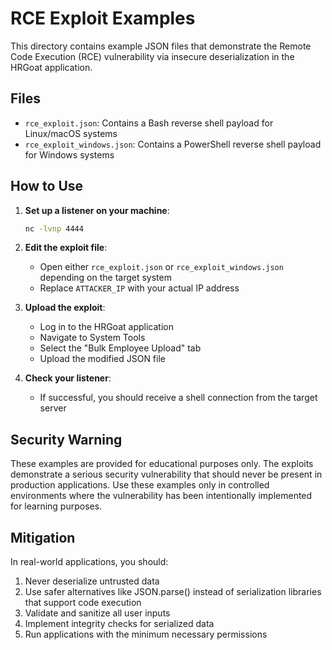 # RCE Exploit Examples

This directory contains example JSON files that demonstrate the Remote Code Execution (RCE) vulnerability via insecure deserialization in the HRGoat application.

## Files

- `rce_exploit.json`: Contains a Bash reverse shell payload for Linux/macOS systems
- `rce_exploit_windows.json`: Contains a PowerShell reverse shell payload for Windows systems

## How to Use

1. **Set up a listener on your machine**:
   ```bash
   nc -lvnp 4444
   ```

2. **Edit the exploit file**:
   - Open either `rce_exploit.json` or `rce_exploit_windows.json` depending on the target system
   - Replace `ATTACKER_IP` with your actual IP address

3. **Upload the exploit**:
   - Log in to the HRGoat application
   - Navigate to System Tools
   - Select the "Bulk Employee Upload" tab
   - Upload the modified JSON file

4. **Check your listener**:
   - If successful, you should receive a shell connection from the target server

## Security Warning

These examples are provided for educational purposes only. The exploits demonstrate a serious security vulnerability that should never be present in production applications. Use these examples only in controlled environments where the vulnerability has been intentionally implemented for learning purposes.

## Mitigation

In real-world applications, you should:

1. Never deserialize untrusted data
2. Use safer alternatives like JSON.parse() instead of serialization libraries that support code execution
3. Validate and sanitize all user inputs
4. Implement integrity checks for serialized data
5. Run applications with the minimum necessary permissions 